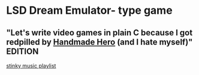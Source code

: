 # LSD Dream Emulator- type game

## "Let's write video games in plain C because I got redpilled by [Handmade Hero](https://handmadehero.org) (and I hate myself)" EDITION

[stinky music playlist](https://open.spotify.com/playlist/227sKegsWfG7VpyiHIPKgK?si=8ae163ffa59f4bbe)